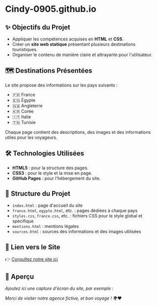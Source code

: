 # Cindy-0905.github.io

## ✨ Objectifs du Projet

- Appliquer les compétences acquises en **HTML** et **CSS**.
- Créer un **site web statique** présentant plusieurs destinations touristiques.
- Organiser le contenu de manière claire et attrayante pour l'utilisateur.

## 🗺️ Destinations Présentées

Le site propose des informations sur les pays suivants :

- 🇫🇷 France  
- 🇪🇬 Égypte  
- 🇬🇧 Angleterre  
- 🇰🇷 Corée  
- 🇮🇹 Italie  
- 🇹🇳 Tunisie

Chaque page contient des descriptions, des images et des informations utiles pour les voyageurs.

## 🛠️ Technologies Utilisées

- **HTML5** : pour la structure des pages.  
- **CSS3** : pour le style et la mise en page.  
- **GitHub Pages** : pour l'hébergement du site.

## 📁 Structure du Projet

- `index.html` : page d'accueil du site  
- `france.html`, `egypte.html`, etc. : pages dédiées à chaque pays  
- `styles.css`, `france.css`, etc. : fichiers CSS pour le style global et spécifique  
- `mentions.html` : mentions légales  
- `sources.html` : sources des informations et des images utilisées

## 🚀 Lien vers le Site

👉 [Consultez notre site ici](https://cindy-0905.github.io/Cindy-0905.github.io/)

## 📸 Aperçu

*Ajoutez ici une capture d'écran du site, par exemple :*

*Merci de visiter notre agence fictive, et bon voyage !* 🌍❤️


